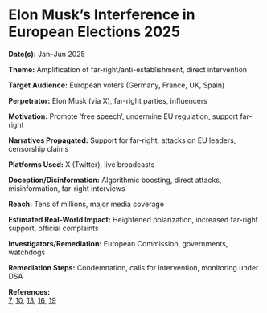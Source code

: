 # Elon Musk’s Interference in European Elections 2025

**Date(s):** Jan–Jun 2025

**Theme:** Amplification of far-right/anti-establishment, direct intervention

**Target Audience:** European voters (Germany, France, UK, Spain)

**Perpetrator:** Elon Musk (via X), far-right parties, influencers

**Motivation:** Promote ‘free speech’, undermine EU regulation, support far-right

**Narratives Propagated:** Support for far-right, attacks on EU leaders, censorship claims

**Platforms Used:** X (Twitter), live broadcasts

**Deception/Disinformation:** Algorithmic boosting, direct attacks, misinformation, far-right interviews

**Reach:** Tens of millions, major media coverage

**Estimated Real-World Impact:** Heightened polarization, increased far-right support, official complaints

**Investigators/Remediation:** European Commission, governments, watchdogs

**Remediation Steps:** Condemnation, calls for intervention, monitoring under DSA

**References:**  
[7](https://edmo.eu/publications/how-elon-musks-powerful-disinformation-machine-works/), [10](https://www.dw.com/en/fact-check-how-elon-musk-is-meddling-in-german-elections/a-71676473), [13](https://www.dw.com/en/how-elon-musk-meddled-in-germanys-elections/a-71676473), [16](https://www.cnn.com/2025/01/23/europe/elon-musk-europe-politics-x-disinformation-gbr-cmd-intl), [19](https://www.nato-pa.int/document/2025-chinese-disinformation-report-teitelbaum-011-cdsrcs)
